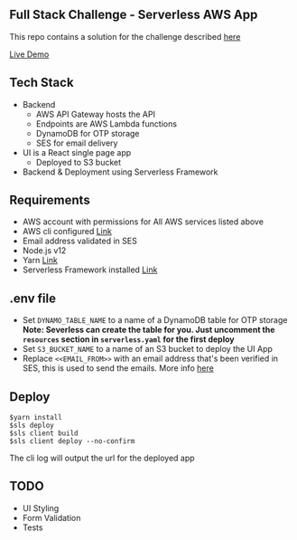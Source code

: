 ## Full Stack Challenge - Serverless AWS App

This repo contains a solution for the challenge described [here](https://www.notion.so/Full-Stack-Challenge-Serverless-AWS-App-c73f346b134948f1a578845fe4ab8ac0?v=a28570d5886d4bc5b521648092d7bac7)

[Live Demo](http://otp-challenge-ui.s3-website-us-east-1.amazonaws.com/)

## Tech Stack

- Backend
  - AWS API Gateway hosts the API
  - Endpoints are AWS Lambda functions
  - DynamoDB for OTP storage
  - SES for email delivery
- UI is a React single page app
  - Deployed to S3 bucket
- Backend & Deployment using Serverless Framework

## Requirements

- AWS account with permissions for All AWS services listed above
- AWS cli configured [Link](https://docs.aws.amazon.com/cli/latest/userguide/cli-configure-quickstart.html)
- Email address validated in SES
- Node.js v12
- Yarn [Link](https://yarnpkg.com/)
- Serverless Framework installed [Link](https://www.serverless.com/framework/docs/getting-started/)

## .env file

- Set `DYNAMO_TABLE_NAME` to a name of a DynamoDB table for OTP storage
  **Note: Severless can create the table for you. Just uncomment the `resources` section in `serverless.yaml` for the first deploy**
- Set `S3_BUCKET_NAME` to a name of an S3 bucket to deploy the UI App
- Replace `<<EMAIL_FROM>>` with an email address that's been verified in SES, this is used to send the emails. More info [here](https://docs.aws.amazon.com/ses/latest/DeveloperGuide/verify-email-addresses.html)

## Deploy

```
$yarn install
$sls deploy
$sls client build
$sls client deploy --no-confirm

```

The cli log will output the url for the deployed app

## TODO

- UI Styling
- Form Validation
- Tests

